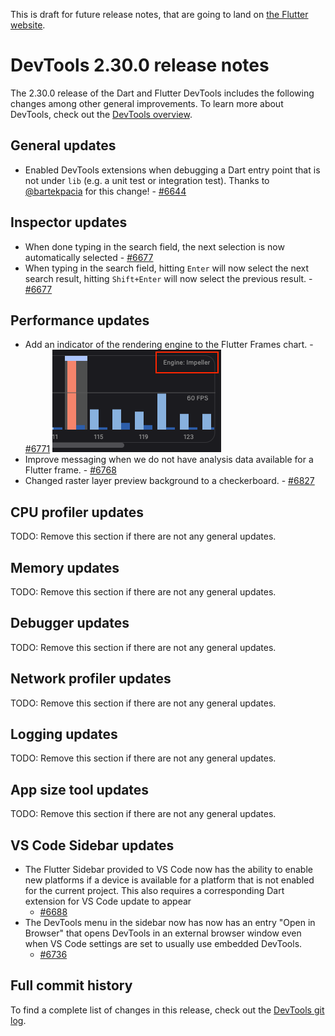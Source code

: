 This is draft for future release notes, that are going to land on
[the Flutter website](https://docs.flutter.dev/tools/devtools/release-notes).

# DevTools 2.30.0 release notes

The 2.30.0 release of the Dart and Flutter DevTools
includes the following changes among other general improvements.
To learn more about DevTools, check out the
[DevTools overview](https://docs.flutter.dev/tools/devtools/overview).

## General updates

* Enabled DevTools extensions when debugging a Dart entry point that is not
under `lib` (e.g. a unit test or integration test). Thanks to
[@bartekpacia](https://github.com/bartekpacia) for this change! -
[#6644](https://github.com/flutter/devtools/pull/6644)

## Inspector updates
* When done typing in the search field, the next selection is now automatically selected - [#6677](https://github.com/flutter/devtools/pull/6677)
* When typing in the search field, hitting `Enter` will now select the next search result, hitting `Shift+Enter` will now select the previous result. - [#6677](https://github.com/flutter/devtools/pull/6677)

## Performance updates

* Add an indicator of the rendering engine to the Flutter Frames chart. -
[#6771](https://github.com/flutter/devtools/pull/6771)
![Flutter rendering engine text](images/flutter_frames_engine_text.png "Text describing the current flutter rendering engine")
* Improve messaging when we do not have analysis data available for a Flutter
frame. - [#6768](https://github.com/flutter/devtools/pull/6768)
* Changed raster layer preview background to a checkerboard. - [#6827](https://github.com/flutter/devtools/pull/6827)

## CPU profiler updates

TODO: Remove this section if there are not any general updates.

## Memory updates

TODO: Remove this section if there are not any general updates.

## Debugger updates

TODO: Remove this section if there are not any general updates.

## Network profiler updates

TODO: Remove this section if there are not any general updates.

## Logging updates

TODO: Remove this section if there are not any general updates.

## App size tool updates

TODO: Remove this section if there are not any general updates.

## VS Code Sidebar updates

* The Flutter Sidebar provided to VS Code now has the ability to enable new
  platforms if a device is available for a platform that is not enabled for
  the current project. This also requires a corresponding Dart extension for
  VS Code update to appear
  - [#6688](https://github.com/flutter/devtools/pull/6688)
* The DevTools menu in the sidebar now has now has an entry "Open in Browser"
  that opens DevTools in an external browser window even when VS Code settings
  are set to usually use embedded DevTools.
  - [#6736](https://github.com/flutter/devtools/pull/6736)

## Full commit history

To find a complete list of changes in this release, check out the
[DevTools git log](https://github.com/flutter/devtools/tree/v2.30.0).
